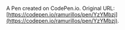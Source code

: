 # 

A Pen created on CodePen.io. Original URL: [https://codepen.io/ramurillos/pen/YzYMbzj](https://codepen.io/ramurillos/pen/YzYMbzj).

